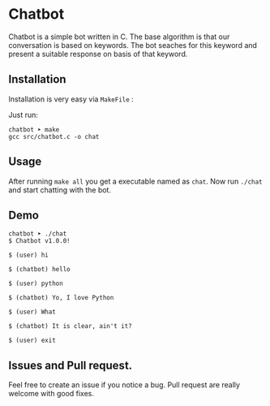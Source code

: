 # Chatbot

Chatbot is a simple bot written in C. The base algorithm is that our conversation is based on keywords. The bot seaches for this keyword and present a suitable response on basis of that keyword.

## Installation

Installation is very easy via `MakeFile` :

Just run: 

```
chatbot ➤ make
gcc src/chatbot.c -o chat
```

## Usage

After running `make all` you get a executable named as `chat`. Now run `./chat` and start chatting with the bot.

## Demo

```
chatbot ➤ ./chat
$ Chatbot v1.0.0!

$ (user) hi

$ (chatbot) hello

$ (user) python

$ (chatbot) Yo, I love Python

$ (user) What

$ (chatbot) It is clear, ain't it?

$ (user) exit
```

## Issues and Pull request.

Feel free to create an issue if you notice a bug. Pull request are really
welcome with good fixes.
